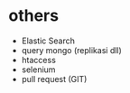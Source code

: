 # others


- Elastic Search
- query mongo (replikasi dll)
- htaccess
- selenium
- pull request (GIT)
